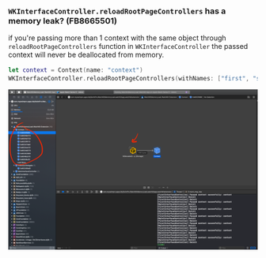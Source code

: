 ### `WKInterfaceController.reloadRootPageControllers` has a memory leak?  (FB8665501)

if you're passing more than 1 context with the same object through `reloadRootPageControllers` function in `WKInterfaceController` the passed context will never be deallocated from memory.

```swift
let context = Context(name: "context")
WKInterfaceController.reloadRootPageControllers(withNames: ["first", "second"], contexts: [context, context], orientation: .horizontal, pageIndex: 0)
```
![Demo!](demo1.png)
